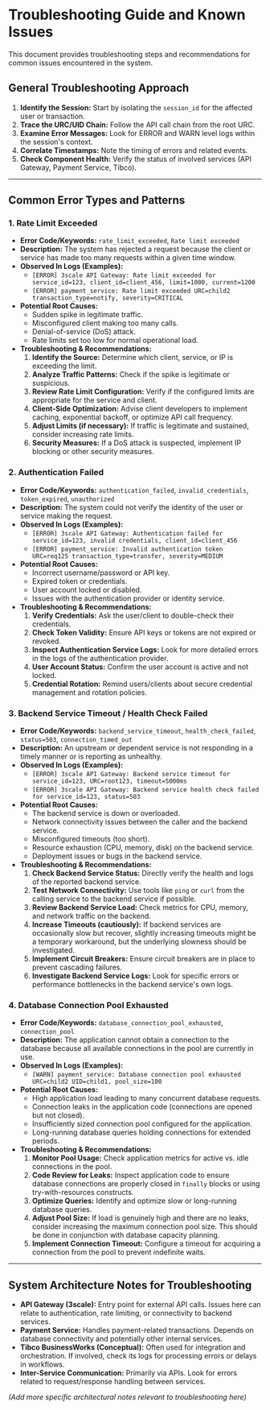 # Troubleshooting Guide and Known Issues

This document provides troubleshooting steps and recommendations for common issues encountered in the system.

## General Troubleshooting Approach

1.  **Identify the Session:** Start by isolating the `session_id` for the affected user or transaction.
2.  **Trace the URC/UID Chain:** Follow the API call chain from the root URC.
3.  **Examine Error Messages:** Look for ERROR and WARN level logs within the session's context.
4.  **Correlate Timestamps:** Note the timing of errors and related events.
5.  **Check Component Health:** Verify the status of involved services (API Gateway, Payment Service, Tibco).

---

## Common Error Types and Patterns

### 1. Rate Limit Exceeded

*   **Error Code/Keywords:** `rate_limit_exceeded`, `Rate limit exceeded`
*   **Description:** The system has rejected a request because the client or service has made too many requests within a given time window.
*   **Observed In Logs (Examples):**
    *   `[ERROR] 3scale API Gateway: Rate limit exceeded for service_id=123, client_id=client_456, limit=1000, current=1200`
    *   `[ERROR] payment_service: Rate limit exceeded URC=child2 transaction_type=notify, severity=CRITICAL`
*   **Potential Root Causes:**
    *   Sudden spike in legitimate traffic.
    *   Misconfigured client making too many calls.
    *   Denial-of-service (DoS) attack.
    *   Rate limits set too low for normal operational load.
*   **Troubleshooting & Recommendations:**
    1.  **Identify the Source:** Determine which client, service, or IP is exceeding the limit.
    2.  **Analyze Traffic Patterns:** Check if the spike is legitimate or suspicious.
    3.  **Review Rate Limit Configuration:** Verify if the configured limits are appropriate for the service and client.
    4.  **Client-Side Optimization:** Advise client developers to implement caching, exponential backoff, or optimize API call frequency.
    5.  **Adjust Limits (if necessary):** If traffic is legitimate and sustained, consider increasing rate limits.
    6.  **Security Measures:** If a DoS attack is suspected, implement IP blocking or other security measures.

### 2. Authentication Failed

*   **Error Code/Keywords:** `authentication_failed`, `invalid_credentials`, `token_expired`, `unauthorized`
*   **Description:** The system could not verify the identity of the user or service making the request.
*   **Observed In Logs (Examples):**
    *   `[ERROR] 3scale API Gateway: Authentication failed for service_id=123, invalid credentials, client_id=client_456`
    *   `[ERROR] payment_service: Invalid authentication token URC=req125 transaction_type=transfer, severity=MEDIUM`
*   **Potential Root Causes:**
    *   Incorrect username/password or API key.
    *   Expired token or credentials.
    *   User account locked or disabled.
    *   Issues with the authentication provider or identity service.
*   **Troubleshooting & Recommendations:**
    1.  **Verify Credentials:** Ask the user/client to double-check their credentials.
    2.  **Check Token Validity:** Ensure API keys or tokens are not expired or revoked.
    3.  **Inspect Authentication Service Logs:** Look for more detailed errors in the logs of the authentication provider.
    4.  **User Account Status:** Confirm the user account is active and not locked.
    5.  **Credential Rotation:** Remind users/clients about secure credential management and rotation policies.

### 3. Backend Service Timeout / Health Check Failed

*   **Error Code/Keywords:** `backend_service_timeout`, `health_check_failed`, `status=503`, `connection_timed_out`
*   **Description:** An upstream or dependent service is not responding in a timely manner or is reporting as unhealthy.
*   **Observed In Logs (Examples):**
    *   `[ERROR] 3scale API Gateway: Backend service timeout for service_id=123, URC=root123, timeout=5000ms`
    *   `[ERROR] 3scale API Gateway: Backend service health check failed for service_id=123, status=503`
*   **Potential Root Causes:**
    *   The backend service is down or overloaded.
    *   Network connectivity issues between the caller and the backend service.
    *   Misconfigured timeouts (too short).
    *   Resource exhaustion (CPU, memory, disk) on the backend service.
    *   Deployment issues or bugs in the backend service.
*   **Troubleshooting & Recommendations:**
    1.  **Check Backend Service Status:** Directly verify the health and logs of the reported backend service.
    2.  **Test Network Connectivity:** Use tools like `ping` or `curl` from the calling service to the backend service if possible.
    3.  **Review Backend Service Load:** Check metrics for CPU, memory, and network traffic on the backend.
    4.  **Increase Timeouts (cautiously):** If backend services are occasionally slow but recover, slightly increasing timeouts might be a temporary workaround, but the underlying slowness should be investigated.
    5.  **Implement Circuit Breakers:** Ensure circuit breakers are in place to prevent cascading failures.
    6.  **Investigate Backend Service Logs:** Look for specific errors or performance bottlenecks in the backend service's own logs.

### 4. Database Connection Pool Exhausted

*   **Error Code/Keywords:** `database_connection_pool_exhausted`, `connection_pool`
*   **Description:** The application cannot obtain a connection to the database because all available connections in the pool are currently in use.
*   **Observed In Logs (Examples):**
    *   `[WARN] payment_service: Database connection pool exhausted URC=child2 UID=child1, pool_size=100`
*   **Potential Root Causes:**
    *   High application load leading to many concurrent database requests.
    *   Connection leaks in the application code (connections are opened but not closed).
    *   Insufficiently sized connection pool configured for the application.
    *   Long-running database queries holding connections for extended periods.
*   **Troubleshooting & Recommendations:**
    1.  **Monitor Pool Usage:** Check application metrics for active vs. idle connections in the pool.
    2.  **Code Review for Leaks:** Inspect application code to ensure database connections are properly closed in `finally` blocks or using try-with-resources constructs.
    3.  **Optimize Queries:** Identify and optimize slow or long-running database queries.
    4.  **Adjust Pool Size:** If load is genuinely high and there are no leaks, consider increasing the maximum connection pool size. This should be done in conjunction with database capacity planning.
    5.  **Implement Connection Timeout:** Configure a timeout for acquiring a connection from the pool to prevent indefinite waits.

---
## System Architecture Notes for Troubleshooting

*   **API Gateway (3scale):** Entry point for external API calls. Issues here can relate to authentication, rate limiting, or connectivity to backend services.
*   **Payment Service:** Handles payment-related transactions. Depends on database connectivity and potentially other internal services.
*   **Tibco BusinessWorks (Conceptual):** Often used for integration and orchestration. If involved, check its logs for processing errors or delays in workflows.
*   **Inter-Service Communication:** Primarily via APIs. Look for errors related to request/response handling between services.

*(Add more specific architectural notes relevant to troubleshooting here)* 